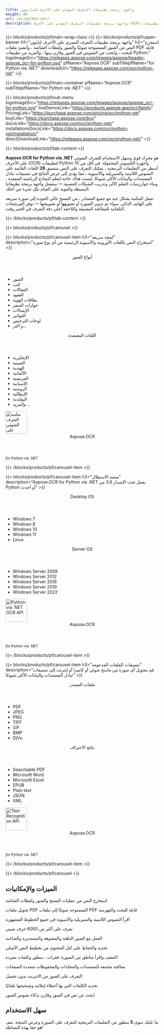 ```yaml
---
title: واجهة برمجة تطبيقات التعرف الضوئي على الأحرف للبايثون
weight: 40
url: /ar/python-net/ 
description: واجهة برمجة تطبيقات التعرف الضوئي على الأحرف (OCR) لتطبيقات Python الخاصة بك. استخرج النص من عمليات المسح والصور ، وأنشئ ملفات PDF قابلة للبحث ، ومجلدات وأرشيفات معالجة مجمعة ، والمزيد في أقل من 10 أسطر من التعليمات البرمجية.
---
```


{{< blocks/products/pf/main-wrap-class >}}
{{< blocks/products/pf/upper-banner h1="واجهة برمجة تطبيقات التعرف البصري على الأحرف لبايثون" h2="استخرج النص من الصور الممسوحة ضوئيًا والصور ولقطات الشاشة ، وأنشئ ملفات PDF قابلة للبحث ، وابحث عن النصوص في الصور وقارن بينها ، والمزيد من تطبيقات Python." logoImageSrc="https://releases.aspose.com/images/aspose/header-aspose_ocr-for-python.svg" pfName="Aspose.OCR" subTitlepfName="for Python via .NET" downloadUrl="https://releases.aspose.com/ocr/python-net" >}}

{{< blocks/products/pf/main-container pfName="Aspose.OCR" subTitlepfName="for Python via .NET" >}}

{{< blocks/products/pf/sub-menu logoImageSrc="https://releases.aspose.com/images/aspose/aspose_ocr-for-python.svg" liveDemosLink="https://products.aspose.app/ocr/family" PricingLink="https://purchase.aspose.com/pricing/ocr/python-net" buyLink="https://purchase.aspose.com/buy" docsLink="https://docs.aspose.com/ocr/python-net/" installationsDocsLink="https://docs.aspose.com/ocr/python-net/installation/"  directDownloadLink="https://releases.aspose.com/ocr/python-net/" >}}

{{< blocks/products/pf/tab-content >}}
<p><b>Aspose.OCR for Python via .NET</b> هو محرك قوي وسهل الاستخدام للتعرف الضوئي على الأحرف (OCR) لتطبيقات Python وأجهزة الكمبيوتر المحمولة. في أقل من 10 أسطر من التعليمات البرمجية ، يمكنك التعرف على النص بتنسيق
 <b>28</b> اللغات القائمة على النصوص اللاتينية والسيريلية والآسيوية ، مما يؤدي إلى عرض النتائج في تنسيقات تبادل المستندات والبيانات الأكثر شيوعًا. ليست هناك حاجة لتعلم النماذج الرياضية المعقدة ، وبناء خوارزميات التعلم الآلي وتدريب الشبكات العصبية
 &mdash; ستعمل واجهة برمجة تطبيقاتنا البسيطة والقوية على القيام بكل شيء من أجلك.</p>
<p>تعمل المكتبة بشكل جيد مع جميع المصادر ، من المسح عالي الجودة إلى صورة سريعة على الهاتف الذكي. سواء تم تدوير الصورة أو تشويهها أو تشويشها &mdash; توفر المرشحات التلقائية للمعالجة المسبقة واللاحقة أعلى دقة التعرف في أقصر وقت.
</p>
{{< /blocks/products/pf/tab-content >}}

<!--Diagrams Start-->
{{< blocks/products/pf/carousel >}}

{{< blocks/products/pf/carousel-item h3="لمحة سريعة" description="استخراج النص باللغات الأوروبية والآسيوية الرئيسية من أي نوع صورة" >}}
<div class="diagram1 d1-python">
 <div class="d1-row">
  <div class="d1-col d1-left">
   <header>
    <i class="fa fa-image">
    </i>
    أنواع الصور
   </header>
   <ul>
    <li>الصور</li>
    <li>كتب</li>
    <li> المقالات </li>
    <li> العقود </li>
    <li> بطاقات الهوية </li>
    <li> جوازات السفر </li>
    <li> الإيصالات </li>
    <li> الفواتير </li>
    <li> لوحات الترخيص </li>
    <li><i>و اكثر...</i></li>
   </ul>
  </div>
  <!--/left-->
  <div class="d1-col d1-right">
   <header>
    <i class="fa fa-language">
    </i>
   اللغات المعتمدة
   </header>
   <ul>   
	<li> الإنجليزية </li>
    <li> الصينية </li>
    <li> الهندية </li>
    <li> الألمانية </li>
    <li> الفرنسية </li>
    <li> الإسبانية </li>
    <li> الروسية </li>
    <li> الإيطالية </li>
    <li> البولندية </li>
    <li> <i> والمزيد ... </i> </li>
   </ul>
  </div>
  <!--/right-->
 </div>
 <!--/row-->
 <div class="d1-logo">
  <img width="70" height="75" alt="مكتبة التعرف الضوئي على الحروف" src="https://releases.aspose.com/images/aspose/aspose_ocr-for-python.svg"/>
  <header>
   Aspose.OCR
  </header>
  <footer>
   <small>
    <em>
     for
    </em>
    Python via .NET
   </small>
  </footer>
 </div>
 <!--/logo-->
</div>

{{< /blocks/products/pf/carousel-item >}}

{{< blocks/products/pf/carousel-item h3="منصة الاستقلال" description="Aspose.OCR for Python via .NET يعمل تحت الإصدار 3.6 من Python أو أحدث" >}}
<div class="diagram1 d1-python">
 <div class="d1-row">
  <div class="d1-col d1-left">
   <header>
    <i class="fa fa-laptop">
    </i>
    Desktop OS
   </header>
   <ul>
    <li>Windows 7</li>
    <li>Windows 8</li>
    <li>Windows 10</li>
    <li>Windows 11</li>
	<li>Linux</li>
   </ul>  
  </div>
  <!--/left-->
  <div class="d1-col d1-right">
   <header>
    <i class="fa fa-server">
    </i>
    Server OS
   </header>
   <ul>
    <li>Windows Server 2008</li>
    <li>Windows Server 2012</li>
    <li>Windows Server 2016</li>
    <li>Windows Server 2019</li>
    <li>Windows Server 2022</li>
   </ul>
  </div>
  <!--/right-->
 </div>
 <!--/row-->
 <div class="d1-logo">
  <img width="70" height="75" alt="Python via .NET OCR API" src="https://releases.aspose.com/images/aspose/aspose_ocr-for-python.svg"/>
  <header>
   Aspose.OCR
  </header>
  <footer>
   <small>
    <em>
     for
    </em>
    Python via .NET
   </small>
  </footer>
 </div>
 <!--/logo-->
</div>

{{< /blocks/products/pf/carousel-item >}}

{{< blocks/products/pf/carousel-item h3="تنسيقات الملفات المدعومة" description="قم بتحويل أي صورة من ماسح ضوئي أو كاميرا أو إنترنت إلى تنسيقات تبادل المستندات والبيانات الأكثر شيوعًا" >}}
<div class="diagram1 d2 d1-python">
 <div class="d1-row">
  <div class="d1-col d1-left">
   <header>
    <i class="fa fa-long-arrow-down">
    </i>
    ملفات المصدر
   </header>
   <ul>
    <li>PDF</li>
    <li>JPEG</li>
    <li>PNG</li>
    <li>TIFF</li>
    <li>GIF</li>
    <li>BMP</li>
    <li>DjVu</li>
   </ul>
  </div>
  <!--/left-->
<div class="d1-col d1-right">
   <header>
    <i class="fa fa-mail-forward">
    </i>
    نتائج الاعتراف
   </header>
   <ul>
    <li>Searchable PDF</li>
    <li>Microsoft Word</li>
    <li>Microsoft Excel</li>
    <li>EPUB</li>
    <li>Plain text</li>
    <li>JSON</li>
    <li>XML</li>
   </ul>
  </div>
  <!--/right-->
 </div>
 <!--/row-->
 <div class="d1-logo">
  <img width="70" height="75" alt="Text Recognition API" src="https://releases.aspose.com/images/aspose/aspose_ocr-for-python.svg"/>
  <header>
   Aspose.OCR
  </header>
  <footer>
   <small>
    <em>
     for
    </em>
    Python via .NET
   </small>
  </footer>
 </div>
 <!--/logo-->
</div>

{{< /blocks/products/pf/carousel-item >}}

{{< /blocks/products/pf/carousel >}}
<!--Diagrams End-->

<!--Feature-section Start-->
<div class="container-fluid features-section bg-gray">
 <a class="anchor" id="features" name="features">
 </a>
 <div class="row">
  <div class="container">
   <h2 class="pr-ft">الميزات والإمكانيات</h2>
   <p>
   </p>
   <div class="col-lg-4">
    <em class="fa fa-image ico-blue fa-2x col-lg-2">
    </em>
    <p class="col-lg-10">استخرج النص من عمليات المسح والصور ولقطات الشاشة</p>
   </div>
   <div class="col-lg-4">
    <em class="fa fa-file-text-o ico-blue fa-2x col-lg-2">
    </em>
    <p class="col-lg-10">تحويل ملفات PDF الممسوحة ضوئيًا إلى ملفات PDF قابلة للبحث والفهرسة</p>
   </div>
   <div class="col-lg-4">
    <em class="fa fa-globe ico-blue fa-2x col-lg-2">
    </em>
    <p class="col-lg-10">اقرأ النصوص اللاتينية والسيريلية والآسيوية في جميع الخطوط المشهورة</p>
   </div>
   <div class="col-lg-4">
    <em class="fa fa-language ico-blue fa-2x col-lg-2">
    </em>
    <p class="col-lg-10">تعرف على أكثر من 6000 حرف صيني</p>
   </div>  
   <div class="col-lg-4">
    <em class="fa fa-eye ico-blue fa-2x col-lg-2">
    </em>
    <p class="col-lg-10">العمل مع الصور الباهتة والمشوهة والمستديرة والصاخبة</p>
   </div>
   <div class="col-lg-4">
    <em class="fa fa-indent ico-blue fa-2x col-lg-2">
    </em>
    <p class="col-lg-10">تحديد والحفاظ على كتل المحتوى من تخطيط النص الأصلي</p>
   </div>
   <div class="col-lg-4">
    <em class="fa fa-object-group ico-blue fa-2x col-lg-2">
    </em>
    <p class="col-lg-10">اكتشف واقرأ مناطق من الصورة: فقرات ، سطور وكلمات مفردة</p>
   </div>
   <div class="col-lg-4">
    <em class="fa fa-folder-open ico-blue fa-2x col-lg-2">
    </em>
    <p class="col-lg-10">معالجة مجمعة للمستندات والمجلدات والمحفوظات متعددة الصفحات</p>
   </div>
   <div class="col-lg-4">
    <em class="fa fa-link ico-blue fa-2x col-lg-2">
    </em>
    <p class="col-lg-10">التعرف على الصور من الانترنت بدون تحميل</p>
   </div>
   <div class="col-lg-4">
    <em class="fa fa-check ico-blue fa-2x col-lg-2">
    </em>
    <p class="col-lg-10">تحديد الكلمات التي بها أخطاء إملائية وتصحيحها تلقائيًا</p>
   </div>
   <div class="col-lg-4">
    <em class="fa fa-search ico-blue fa-2x col-lg-2">
    </em>
    <p class="col-lg-10">ابحث عن نص في الصور وقارن بذكاء نصوص الصور</p>
   </div>  

<div class="col-lg-12">

<h2 class="h2title">سهل الاستخدام</h2>

<p>ما عليك سوى <b> 5 </b> سطور من التعليمات البرمجية للتعرف على الصورة وعرض النتيجة. نعم، هو حقا بهذه البساطة!</p>

<!-- BEGIN LCS -->
<div class="ocr-lcs">
	<style>
		.ocr-lcs-controls {
			display: flex;
			flex-wrap: wrap;
		}

		.ocr-lcs-drop {
			cursor: pointer;
			display: flex;
			flex-direction: column;
			align-items: center;
			min-width: 350px;
			box-sizing: border-box;
			margin: 0 15px 15px 0;
			padding: 15px 15px 10px 15px;
			border: dashed 3px #73b5fb;
			border-radius: 10px;
			background-color: #ffffff;
		}

		.ocr-lcs-drop input {
			display: none;
		}

		.ocr-lcs-drop-preload {
			display: none;
		}

		.ocr-lcs-drop svg {
			width: 48px;
			margin-bottom: 5px;
			filter: invert(70%) sepia(12%) saturate(3506%) hue-rotate(183deg) brightness(101%) contrast(97%);
		}

		.ocr-lcs-drop span {
			font-size: 18px;
			text-align: center;
		}

		.ocr-lcs-filename {
			display: none;
		}

		.ocr-lcs-filename span {
			font-style: italic;
		}

		.ocr-lcs-recognizing {
			display: none;
		}

		.ocr-lcs-recognizing span {
			font-style: italic;
		}

		.ocr-lcs-mods {
			display: flex;
			flex-direction: column;
		}

		.ocr-lcs-mods > * {
			width: 150px;
			box-sizing: border-box;
		}

		.ocr-lcs-mods select {
			margin-bottom: 7px;
			padding: .6em 1.4em .5em .8em;
			border:  solid 2px #73b5fb;
			border-radius: .5em;
			line-height: 1.3;
			font-family: arial,sans-serif,-apple-system,BlinkMacSystemFont,segoe ui,Roboto,helvetica neue,apple color emoji,segoe ui emoji,segoe ui symbol;
			font-size: 16px;
			font-weight: 700;
			color: #73b5fb;
			-moz-appearance: none;
			-webkit-appearance: none;
			appearance: none;
			background-color: #ffffff;
			background-image: url('data:image/svg+xml;charset=US-ASCII,%3Csvg%20xmlns%3D%22http%3A%2F%2Fwww.w3.org%2F2000%2Fsvg%22%20width%3D%22292.4%22%20height%3D%22292.4%22%3E%3Cpath%20fill%3D%22%2373b5fb%22%20d%3D%22M287%2069.4a17.6%2017.6%200%200%200-13-5.4H18.4c-5%200-9.3%201.8-12.9%205.4A17.6%2017.6%200%200%200%200%2082.2c0%205%201.8%209.3%205.4%2012.9l128%20127.9c3.6%203.6%207.8%205.4%2012.8%205.4s9.2-1.8%2012.8-5.4L287%2095c3.5-3.5%205.4-7.8%205.4-12.8%200-5-1.9-9.2-5.5-12.8z%22%2F%3E%3C%2Fsvg%3E');
			background-repeat: no-repeat, repeat;
			background-position: right .7em top 50%, 0 0;
			background-size: .65em auto, 100%;
		}

		.ocr-lcs-mods select::-ms-expand {
			display: none;
		}

		.ocr-lcs-mods select:hover, .ocr-lcs-mods select:focus {
			border-color: #1a89d0;
			color: #1a89d0;
			background-image: url('data:image/svg+xml;charset=US-ASCII,%3Csvg%20xmlns%3D%22http%3A%2F%2Fwww.w3.org%2F2000%2Fsvg%22%20width%3D%22292.4%22%20height%3D%22292.4%22%3E%3Cpath%20fill%3D%22%231a89d0%22%20d%3D%22M287%2069.4a17.6%2017.6%200%200%200-13-5.4H18.4c-5%200-9.3%201.8-12.9%205.4A17.6%2017.6%200%200%200%200%2082.2c0%205%201.8%209.3%205.4%2012.9l128%20127.9c3.6%203.6%207.8%205.4%2012.8%205.4s9.2-1.8%2012.8-5.4L287%2095c3.5-3.5%205.4-7.8%205.4-12.8%200-5-1.9-9.2-5.5-12.8z%22%2F%3E%3C%2Fsvg%3E');
		}

		.ocr-lcs-mods select:focus {
			outline: none;
		}

		*[dir="rtl"] .ocr-lcs-mods select, :root:lang(ar) .ocr-lcs-mods select, :root:lang(iw) .ocr-lcs-mods select {
			background-position: left .7em top 50%, 0 0;
			padding: .6em .8em .5em 1.4em;
		}

		.ocr-lcs-mods select option {
			font-weight: normal;
			color: #4c4c4c;
		}

		.ocr-lcs-mods input {
			padding: 0.6em .6em;
			border: none;
			border-radius: .5em;
			box-shadow: inset 0 1px rgb(255 255 255 / 15%), 0 1px 1px rgb(0 0 0 / 8%);
			font-family: arial,sans-serif,-apple-system,BlinkMacSystemFont,segoe ui,Roboto,helvetica neue,apple color emoji,segoe ui emoji,segoe ui symbol;
			font-size: 16px;
			font-weight: 700;
			color: #ffffff;
			background-color: #1a89d0;
		}

		.ocr-lcs-mods input:hover {
			background-color: #3071a9;
			transition: all .3s ease;
			transition-property: all;
			transition-duration: 0.3s;
			transition-timing-function: ease;
			transition-delay: 0s;
		}

		.ocr-lcs-disabled {
			background-color: silver !important;
		}

		.ocr-lcs-disclaimer {
			font-size: 12px !important;
		}

		.ocr-lcs-result {
			position: fixed;
			top: 0px;
			right: 0px;
			bottom: 0px;
			left: 0px;
			background: rgba(0,0,0,0.8);
			z-index: 9998;
			-webkit-transition: opacity 400ms ease-in;
			-moz-transition: opacity 400ms ease-in;
			transition: opacity 400ms ease-in;
			display: none;
		}

		.ocr-lcs-result > div {
			width: 90vw;
			position: relative;
			margin: 10% auto;
			padding: 5px 20px 13px 20px;
			border-radius: 10px;
			background: #ffffff;
			pointer-events: auto;
		}

		.ocr-lcs-result header {
			position: relative;
			display: flex;
			justify-content: space-between;
			align-items: center;
			padding:  5px 0 10px 0;
			border-bottom: dotted 1px #1a89d0;
		}

		.ocr-lcs-result header span {
			font-size: 18px;
			font-weight: 700;
		}

		.ocr-lcs-result header i {
			cursor: pointer;
			color: #1a89d0;
			font-size: 24px !important;
		}

		.ocr-lcs-result header i:hover {
			color: #3071a9;
		}

		.ocr-lcs-result article {
			max-height: 500px;
			overflow: auto;
			margin: 25px 0 15px 0;
		}
	</style>
	<div class="ocr-lcs-controls">
		<div class="ocr-lcs-drop" onclick="OcrLcsUpload(this);" ondragover="event.preventDefault();" ondrop="OcrLcsDropped(event,this);">
			<input type="file" accept=".jpg,.jpeg,.png,.bmp,.tif,.tiff,.gif" onchange="OcrLcsFileSelected(this);" />
			<svg class="ocr-lcs-drop-preload" xmlns="http://www.w3.org/2000/svg" xmlns:xlink="http://www.w3.org/1999/xlink" viewBox="0 0 100 100"><g transform="translate(89,50)"><g transform="rotate(0)"><circle cx="0" cy="0" r="5" fill="#29c26a" fill-opacity="1"><animateTransform attributeName="transform" type="scale" begin="-0.8888888888888888s" values="2 2;1 1" keyTimes="0;1" dur="1s" repeatCount="indefinite"></animateTransform><animate attributeName="fill-opacity" keyTimes="0;1" dur="1s" repeatCount="indefinite" values="1;0" begin="-0.8888888888888888s"></animate></circle></g></g><g transform="translate(79.87573328164014,75.06871677777502)"><g transform="rotate(40)"><circle cx="0" cy="0" r="5" fill="#29c26a" fill-opacity="0.8888888888888888"><animateTransform attributeName="transform" type="scale" begin="-0.7777777777777778s" values="2 2;1 1" keyTimes="0;1" dur="1s" repeatCount="indefinite"></animateTransform><animate attributeName="fill-opacity" keyTimes="0;1" dur="1s" repeatCount="indefinite" values="1;0" begin="-0.7777777777777778s"></animate></circle></g></g><g transform="translate(56.772278929010284,88.40750236747611)"><g transform="rotate(80)"><circle cx="0" cy="0" r="5" fill="#29c26a" fill-opacity="0.7777777777777778"><animateTransform attributeName="transform" type="scale" begin="-0.6666666666666666s" values="2 2;1 1" keyTimes="0;1" dur="1s" repeatCount="indefinite"></animateTransform><animate attributeName="fill-opacity" keyTimes="0;1" dur="1s" repeatCount="indefinite" values="1;0" begin="-0.6666666666666666s"></animate></circle></g></g><g transform="translate(30.500000000000007,83.77499074759311)"><g transform="rotate(119.99999999999999)"><circle cx="0" cy="0" r="5" fill="#29c26a" fill-opacity="0.6666666666666666"><animateTransform attributeName="transform" type="scale" begin="-0.5555555555555556s" values="2 2;1 1" keyTimes="0;1" dur="1s" repeatCount="indefinite"></animateTransform><animate attributeName="fill-opacity" keyTimes="0;1" dur="1s" repeatCount="indefinite" values="1;0" begin="-0.5555555555555556s"></animate></circle></g></g><g transform="translate(13.351987789349579,63.33878558970109)"><g transform="rotate(160)"><circle cx="0" cy="0" r="5" fill="#29c26a" fill-opacity="0.5555555555555556"><animateTransform attributeName="transform" type="scale" begin="-0.4444444444444444s" values="2 2;1 1" keyTimes="0;1" dur="1s" repeatCount="indefinite"></animateTransform><animate attributeName="fill-opacity" keyTimes="0;1" dur="1s" repeatCount="indefinite" values="1;0" begin="-0.4444444444444444s"></animate></circle></g></g><g transform="translate(13.351987789349572,36.661214410298925)"><g transform="rotate(200)"><circle cx="0" cy="0" r="5" fill="#29c26a" fill-opacity="0.4444444444444444"><animateTransform attributeName="transform" type="scale" begin="-0.3333333333333333s" values="2 2;1 1" keyTimes="0;1" dur="1s" repeatCount="indefinite"></animateTransform><animate attributeName="fill-opacity" keyTimes="0;1" dur="1s" repeatCount="indefinite" values="1;0" begin="-0.3333333333333333s"></animate></circle></g></g><g transform="translate(30.499999999999982,16.2250092524069)"><g transform="rotate(239.99999999999997)"><circle cx="0" cy="0" r="5" fill="#29c26a" fill-opacity="0.3333333333333333"><animateTransform attributeName="transform" type="scale" begin="-0.2222222222222222s" values="2 2;1 1" keyTimes="0;1" dur="1s" repeatCount="indefinite"></animateTransform><animate attributeName="fill-opacity" keyTimes="0;1" dur="1s" repeatCount="indefinite" values="1;0" begin="-0.2222222222222222s"></animate></circle></g></g><g transform="translate(56.77227892901027,11.59249763252388)"><g transform="rotate(280)"><circle cx="0" cy="0" r="5" fill="#29c26a" fill-opacity="0.2222222222222222"><animateTransform attributeName="transform" type="scale" begin="-0.1111111111111111s" values="2 2;1 1" keyTimes="0;1" dur="1s" repeatCount="indefinite"></animateTransform><animate attributeName="fill-opacity" keyTimes="0;1" dur="1s" repeatCount="indefinite" values="1;0" begin="-0.1111111111111111s"></animate></circle></g></g><g transform="translate(79.87573328164014,24.931283222224955)"><g transform="rotate(320)"><circle cx="0" cy="0" r="5" fill="#29c26a" fill-opacity="0.1111111111111111"><animateTransform attributeName="transform" type="scale" begin="0s" values="2 2;1 1" keyTimes="0;1" dur="1s" repeatCount="indefinite"></animateTransform><animate attributeName="fill-opacity" keyTimes="0;1" dur="1s" repeatCount="indefinite" values="1;0" begin="0s"></animate></circle></g></g><!-- [ldio] generated by https://loading.io/ --></svg>
			<svg class="ocr-lcs-drop-icon" xmlns="http://www.w3.org/2000/svg" xmlns:xlink="http://www.w3.org/1999/xlink" viewBox="0 0 128 128"><path d="M80,0v32h32L80,0z M72,32V0H28c-6.63,0-12,5.37-12,12v104c0,6.62,5.37,12,12,12h72c6.63,0,12-5.37,12-12V40H80.22	C75.57,40,72,36.42,72,32z M88.03,86.03C87.07,87.43,85.55,88,84,88s-3.07-0.59-4.24-1.76L70,76.47V102c0,3.31-2.69,6-6,6	s-6-2.69-6-6V76.47l-9.76,9.76c-2.34,2.34-6.14,2.34-8.49,0s-2.34-6.14,0-8.49l20-20c2.34-2.34,6.14-2.34,8.49,0l20,20	C90.57,80.1,90.57,83.9,88.03,86.03z"/></svg>
			<span class="ocr-lcs-filename">جاهز للتعرف <span></span></span>
			<span class="ocr-lcs-recognizing">يميز <span></span></span>
			<span class="ocr-lcs-hint">قم بإسقاط ملف هنا أو انقر للتصفح *</span>
		</div>
		<div class="ocr-lcs-mods">
			<select name="language">
				<!--<option value="39">Albanian</option>-->
				<!--<option value="24">Arabic</option>-->
				<!--<option value="45">Azerbaijani </option>-->
				<!--<option value="27">Bengali</option>-->
				<option value="44">Bulgarian</option>
				<option value="22">Chinese</option>
				<option value="17">Croatian</option>
				<option value="18">Czech</option>
				<option value="13">Danish</option>
				<option value="10">Dutch</option>
				<option value="1" selected="selected">English</option>
				<option value="20">Estonian</option>
				<option value="15">Finnish</option>
				<option value="3">French</option>
				<!--<option value="43">Georgian</option>-->
				<option value="2">German</option>
				<!--<option value="36">Greek</option>-->
				<!--<option value="34">Hebrew</option>-->
				<option value="25">Hindi</option>
				<!--<option value="33">Indonesian</option>-->
				<option value="4">Italian</option>
				<!--<option value="37">Japanese</option>-->
				<!--<option value="40">Latin</option>-->
				<!--<option value="35">Javanese</option>-->
				<!--<option value="32">Korean</option>-->
				<option value="12">Latvian</option>
				<option value="11">Lithuanian</option>
				<option value="14">Norwegian</option>
				<!--<option value="38">Persian</option>-->
				<option value="7">Polish</option>
				<option value="6">Portuguese</option>
				<option value="21">Romanian</option>
				<option value="23">Russian</option>
				<option value="16">Serbian</option>
				<option value="9">Slovak</option>
				<option value="8">Slovenian</option>
				<option value="5">Spanish</option>
				<option value="19">Swedish</option>
				<!--<option value="28">Tibetan</option>-->
				<!--<option value="29">Thai</option>-->
				<!--<option value="31">Turkish</option>-->
				<option value="26">Ukrainian</option>
				<!--<option value="30">Urdu</option>-->
				<!--<option value="42">Uzbek</option>-->
				<!--<option value="41">Vietnamese</option>-->
			</select>
			<input type="button" value="قم بتشغيل الكود" class="ocr-lcs-recognize ocr-lcs-disabled" onclick="OcrLcsRecognize(this)" />
		</div>
	</div>


	<p class="ocr-lcs-disclaimer">* بتحميل ملفاتك أو استخدام الخدمة ، فإنك توافق على <a href="https://about.aspose.com/legal/terms-of-use" rel="nofollow noreferrer" target="_blank">شروط الاستخدام</a> و <a href="https://about.aspose.com/legal/privacy-policy" rel="nofollow noreferrer" target="_blank">سياسة الخصوصية</a>.</p>
<div id="code" class="codeblock"><h3>عينة رمز مباشر - Python 3</h3><pre><code class="cs hljs csharp"><span class="hljs-comment"># تهيئة محرك OCR</span>
recognitionEngine = AsposeOcr()
<span class="hljs-comment"># أضف الصورة إلى الدفعة</span>
input = OcrInput(InputType.SINGLE_IMAGE)
input.add("<span class="ocr-lcs-code-filename-placeholder">sample.png</span><span class="ocr-lcs-code-filename-actual"></span>")
<span class="hljs-comment"># استخراج النص من الصورة</span>
result = recognitionEngine.recognize(input)
<span class="hljs-comment"># اعرض نتيجة التعرف</span>
print(result[0].recognition_text)</code></pre></div>
	<div class="ocr-lcs-result" onclick="OcrLcsCurtainClick(this)">
		<div>
			<header>
				<span>نتيجة الاعتراف</span>
				<i class="fa fa-times" onclick="OcrLcsCloseResult(this);"></i>
			</header>
			<article>&nbsp;</article>
		</div>
	</div>
	<script>
		function OcrLcsUpload(obj)
		{
			let fileInput = $(obj).children("input[type='file']")[0];
			fileInput.click();
		}

		function OcrLcsDropped(event, obj)
		{
			let fileInput = $(obj).children("input[type='file']")[0];
			fileInput.files = event.dataTransfer.files;
			OcrLcsFileSelected(fileInput);
			event.preventDefault();
			return false;
		}

		function OcrLcsFileSelected(obj)
		{
			if(obj.files.length > 0)
			{
				let fileName = obj.value.replace(/.*[\/\\]/, "");
				$(obj).closest(".ocr-lcs-controls").find(".ocr-lcs-recognize").removeClass("ocr-lcs-disabled");
				$(obj).siblings(".ocr-lcs-filename").show().children("span").text(fileName);
				$(obj).siblings(".ocr-lcs-recognizing").children("span").text(fileName);
				$(obj).closest(".ocr-lcs").find(".ocr-lcs-code-filename-placeholder").hide();
				$(obj).closest(".ocr-lcs").find(".ocr-lcs-code-filename-actual").text(fileName).show();
			}
		}

		function OcrLcsRecognize(obj)
		{
			let button = $(obj);
			if(button.hasClass("ocr-lcs-disabled")) return false;
			let icon = button.closest(".ocr-lcs-controls").find(".ocr-lcs-drop-icon");
			let preloader = button.closest(".ocr-lcs-controls").find(".ocr-lcs-drop-preload");
			let recognizingField = button.closest(".ocr-lcs-controls").find(".ocr-lcs-recognizing");
			let filenameField = button.closest(".ocr-lcs-controls").find(".ocr-lcs-filename");
			let hint = button.closest(".ocr-lcs-controls").find(".ocr-lcs-hint");
			preloader.show();
			recognizingField.show();
			icon.hide();
			filenameField.hide();
			hint.hide();
			button.addClass("ocr-lcs-disabled");
			let lang = button.siblings("select").val();
			let file = button.closest(".ocr-lcs-controls").find("input[type='file']")[0].files[0];
			let payload = new FormData();
			payload.append("language", lang);
			payload.append("attachfile", file);
			$.ajax({
				url: "https://api.products.aspose.app/ocr/conversion/RecognizeImageFromVidget",
				type: "POST",
				data: payload,
				processData: false,
				contentType: false
			}).done(function(data){
				let resultDialog = button.closest(".ocr-lcs").find(".ocr-lcs-result");
				let output = data.replace(/(?:\r\n|\r|\n)/g, "<br />");
				resultDialog.find("article").html(output);
				resultDialog.slideDown(200);
			}).fail(function(jqxhr,textStatus,error){
				console.log(`[${textStatus}] ${error}`);
			}).always(function(){
				preloader.hide();
				recognizingField.hide();
				icon.show();
				hint.show();
				button.closest(".ocr-lcs-controls").find("input[type='file']")[0].value = null;
				$(obj).closest(".ocr-lcs").find(".ocr-lcs-code-filename-placeholder").show();
				$(obj).closest(".ocr-lcs").find(".ocr-lcs-code-filename-actual").hide();
			});
		}

		function OcrLcsCurtainClick(obj)
		{
			if($(event.target).is(".ocr-lcs-result")) $(obj).hide();
		}

		function OcrLcsCloseResult(obj)
		{
			$(obj).closest(".ocr-lcs-result").slideUp(200);
		}
	</script>
</div>
<!-- END LCS -->

</div>

<div class="col-lg-12">
<h2 class="h2title">28 لغة التعرف</h2>
<p><b>Aspose.OCR for Python via .NET</b> يمكن التعرف على عدد كبير من اللغات وجميع نصوص الكتابة الشائعة ، بما في ذلك النصوص ذات اللغات المختلطة:</p>
<ul>
<li>. الكرواتية والتشيكية والدانماركية والهولندية والإنجليزية (بما في ذلك النصوص المكتوبة بخط اليد) والإستونية والفنلندية والفرنسية والألمانية والإيطالية واللاتفية والليتوانية والنرويجية والبولندية والبرتغالية والرومانية والسلوفاكية والسلوفينية والإسبانية والسويدية:<b>تمديد الأبجدية اللاتينية</b></li>
<li>. البيلاروسية ، البلغارية ، الكازاخستانية ، الروسية ، الصربية ، الأوكرانية:<b>الأبجدية السيريلية</b></li>
<li>. أكثر من 6000 حرف:<b>صينى</b></li>
<li><b>هندي</b></li>
</ul>
<p>يمكنك أيضًا قراءة نصوص بلغات أخرى بناءً على اللاتينية والسيريلية الممتدة ، حتى لو لم تكن مدعومة بشكل مباشر من قبل محرك التعرف الضوئي على الحروف. على سبيل المثال ، اللاتينية والفيتنامية والغيلية وما إلى ذلك.</p>
</div>

<div class="col-lg-12">
<h2 class="h2title">فلاتر معالجة قوية</h2>
<p>تعتمد دقة وموثوقية التعرف البصري على الأحرف بشكل كبير على جودة الصورة الأصلية. <b>Aspose.OCR for Python via .NET</b> تقدم عددًا كبيرًا من مرشحات معالجة الصور المؤتمتة واليدوية بالكامل والتي تعمل على تحسين الصورة قبل إرسالها إلى محرك التعرف الضوئي على الحروف:</p>
<ul>
<li>قم تلقائيًا بتصويب الصور المحاذاة بزاوية طفيفة مع الأفقي.</li>
<li>تدوير الصور شديدة الانحراف يدويًا.</li>
<li>قم بإزالة الأوساخ والبقع والخدوش والوهج والتدرجات غير المرغوب فيها والضوضاء الأخرى تلقائيًا.</li>
<li>اضبط تباين الصورة تلقائيًا.</li>
<li>قم بترقية الصورة تلقائيًا أو تغيير حجمها يدويًا.</li>
<li>تحويل الصور إلى أبيض وأسود أو تدرج الرمادي.</li>
<li>اعكس ألوان الصورة بحيث تظهر المساحات الفاتحة داكنة وتظهر المساحات الداكنة فاتحة.</li>
<li>زيادة سماكة الأحرف في الصورة.</li>
<li>قم بطمس الصور المشوشة مع الحفاظ على حواف الحروف.</li>
<li>قم بتسوية انحناء الصفحة وإصلاح تشوه عدسة الكاميرا لصور الصفحة.</li>
</ul>
<p>يمكن دمج هذه المرشحات وتطبيقها على الصورة بأكملها أو فقط على مناطق محددة من الصورة ، وكذلك في معالجة الدُفعات. لا يمكنك فقط ضبط المعالجة المسبقة في خط أنابيب التعرف ، ولكن يمكنك أيضًا تخزين الصور المعالجة للعرض والتخزين المؤقت وتصحيح الأخطاء.</p>
</div>

<div class="col-lg-12">
<h2 class="h2title">محسن لأنواع مستندات معينة</h2>
<p><b>Aspose.OCR for Python via .NET</b> يقدم شبكات عصبية مدربة بشكل خاص لاستخراج نص من أنواع معينة من الصور بأقصى قدر من الدقة:</p>
<ul>
<li>بطاقات الهوية وجوازات السفر الممسوحة ضوئيًا أو المصورة.</li>
<li>لوحات ترخيص المركبات.</li>
<li>الفواتير.</li>
<li>الإيصالات.</li>
</div>

<div class="col-lg-12">
<h2 class="h2title">مدقق إملائي مدمج</h2>
<p>على الرغم من أن <b>Aspose.OCR for Python via .NET</b> يوفر دقة عالية في التعرف ، إلا أن عيوب الطباعة أو الأوساخ أو الخطوط غير القياسية قد تتسبب في التعرف على بعض الأحرف أو الكلمات بشكل غير صحيح. لتحسين نتائج التعرف ، يمكنك تشغيل المدقق الإملائي ، الذي يبحث عن الأخطاء الإملائية ويصححها تلقائيًا بناءً على لغة التعرف المحددة.</p>
<p>إذا كان النص الذي تم التعرف عليه يحتوي على مصطلحات متخصصة واختصارات وكلمات أخرى غير موجودة في قواميس التدقيق الإملائي الشائعة ، يمكنك تقديم قوائم الكلمات الخاصة بك.</p>
</div>

<div class="col-lg-12">
<h2 class="h2title">إنشاء ملفات PDF قابلة للبحث</h2>
<p>حتى مع وجود أعلى دقة في التعرف ، قد تحتوي الصورة الأصلية على الكثير من المعلومات غير النصية المهمة أو قد تكون ذات قيمة تاريخية كبيرة. <b>Aspose.OCR for Python via .NET</b> يقدم حلاً بسيطًا وأنيقًا للجمع بين أفضل ما في العالمين. نقوم باستخراج النص من صورة أو مستند PDF أو حزمة ملف ووضعه كطبقة نص غير مرئية أعلى الصور الأصلية. يتم حفظ النتيجة بتنسيق PDF ، وهو معيار الصناعة لتخزين المستندات ومشاركتها. يمكن البحث في الملفات الناتجة وفهرستها ، ويمكن تحديد النص ونسخه بنفس الطريقة كما لو قمت بتحديد ونسخ الأحرف الأصلية.</p>
</div>

<div class="col-lg-12">
<h2 class="h2title">الاعتراف بالجملة</h2>
<p><b>Aspose.OCR for Python via .NET</b> يتيح لك التعرف على ملفات متعددة ، بغض النظر عن عددها ونوعها ، بسهولة مثل قراءة صورة واحدة. باستخدام استدعاء واحد لواجهة برمجة التطبيقات ، يمكنك التعرف على صفحات متعددة من ماسح ضوئي للتغذية التلقائية أو استخراج لوحات ترخيص المركبات من كاميرات المرور التلقائية.</p>
<p>يمكن حفظ النتائج كمستند PDF أو جداول بيانات قابلة للبحث ، أو إعادتها كنص عادي أو JSON أو XML لمزيد من التحليل.</p>
</div>

  </div>
 </div>
</div>
<!--Feature-section End-->

{{< /blocks/products/pf/main-container >}}


{{< blocks/products/pf/support-learning-resources >}}
{{< blocks/products/pf/slr-tab tabTitle="مصادر التعلم" tabId="resources" >}}
{{< blocks/products/pf/slr-element name="توثيق" href="https://docs.aspose.com/ocr/python-net/" >}}
{{< blocks/products/pf/slr-element name="مخزن" href="https://repository.aspose.com/ocr/" >}}
{{< blocks/products/pf/slr-element name="مقاطع فيديو تعليمية" href="https://www.youtube.com/user/asposevideo" >}}
{{< /blocks/products/pf/slr-tab >}}

{{< blocks/products/pf/slr-tab tabTitle="دعم المنتج" tabId="support" >}}
{{< blocks/products/pf/slr-element name="دعم مجاني" href="https://forum.aspose.com/c/ocr" >}}
{{< blocks/products/pf/slr-element name="دعم مدفوع" href="https://helpdesk.aspose.com/" >}}
{{< blocks/products/pf/slr-element name="مدونة" href="https://blog.aspose.com/category/ocr/" >}}
{{< blocks/products/pf/slr-element name="ملاحظات الإصدار" href="https://releases.aspose.com/ocr/python-net/release-notes/latest/" >}}
{{< /blocks/products/pf/slr-tab >}}

{{< blocks/products/pf/slr-tab tabTitle="لماذا Aspose.OCR for Python via .NET؟" tabId="success-stories" >}}
{{< blocks/products/pf/slr-element name="قائمة العملاء" href="https://company.aspose.com/customers" >}}
{{< blocks/products/pf/slr-element name="قصص نجاح" href="https://company.aspose.com/customers/success-stories/" >}}
{{< /blocks/products/pf/slr-tab >}}

{{< /blocks/products/pf/support-learning-resources >}}

{{< blocks/products/pf/download-section downloadFreeTrialLink="https://releases.aspose.com/ocr/python-net" pricingInformationLink="https://purchase.aspose.com/pricing/ocr/python-net" >}}

{{< blocks/products/pf/offers-section pfName="Aspose.OCR" description="تقدم Aspose أيضًا واجهات برمجة تطبيقات OCR أصلية للغات البرمجة الشائعة الأخرى:" >}}

    {{< blocks/products/pf/offers-section-item link="/ocr/java/" imgSrc="https://www.aspose.cloud/templates/aspose/img/products/ocr/aspose_ocr-for-java.svg" sdkName="Java" >}}
    {{< blocks/products/pf/offers-section-item link="/ocr/cpp/" imgSrc="https://www.aspose.cloud/templates/aspose/img/products/ocr/aspose_ocr-for-cpp.svg" sdkName="C++" >}}
     {{< blocks/products/pf/offers-section-item link="/ocr/net/" imgSrc="https://www.aspose.cloud/templates/aspose/img/products/ocr/aspose_ocr-for-net.svg" sdkName=".NET" >}}

{{< /blocks/products/pf/offers-section >}}

{{< /blocks/products/pf/main-wrap-class >}}